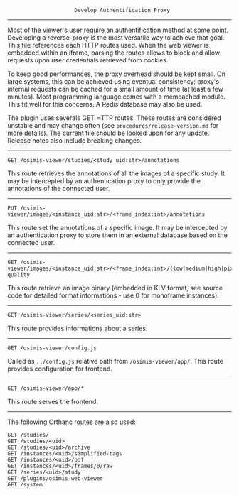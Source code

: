                          Develop Authentification Proxy
-------------------------------------------------------------------------------

Most of the viewer's user require an authentification method at some point.
Developing a reverse-proxy is the most versatile way to achieve that goal.
This file references each HTTP routes used. When the web viewer is embedded 
within an iframe, parsing the routes allows to block and allow requests upon
user credentials retrieved from cookies.

To keep good performances, the proxy overhead should be kept small. On large
systems, this can be achieved using eventual consistency: proxy's internal
requests can be cached for a small amount of time (at least a few minutes).
Most programming language comes with a memcached module. This fit well for
this concerns. A Redis database may also be used.

The plugin uses severals GET HTTP routes. These routes are considered unstable
and may change often (see `procedures/release-version.md` for more details).
The current file should be looked upon for any update. Release notes also 
include breaking changes.

----

```
GET /osimis-viewer/studies/<study_uid:str>/annotations
```

This route retrieves the annotations of all the images of a specific study. It may be intercepted by an authentication proxy to only provide the annotations of the connected user.

----

```
PUT /osimis-viewer/images/<instance_uid:str>/<frame_index:int>/annotations
```

This route set the annotations of a specific image. It may be intercepted by an authentication proxy to store them in an external database based on the connected user.

----

```
GET /osimis-viewer/images/<instance_uid:str>/<frame_index:int>/{low|medium|high|pixeldata}-quality
```

This route retrieve an image binary (embedded in KLV format, see source code
for detailed format informations - use 0 for monoframe instances).

----

```
GET /osimis-viewer/series/<series_uid:str>
```

This route provides informations about a series.

----

```
GET /osimis-viewer/config.js
```

Called as `../config.js` relative path from `/osimis-viewer/app/`.
This route provides configuration for frontend.

----

```
GET /osimis-viewer/app/*
```

This route serves the frontend.

----

The following Orthanc routes are also used:

```
GET /studies/
GET /studies/<uid>
GET /studies/<uid>/archive
GET /instances/<uid>/simplified-tags
GET /instances/<uid>/pdf
GET /instances/<uid>/frames/0/raw
GET /series/<uid>/study
GET /plugins/osimis-web-viewer
GET /system
```
